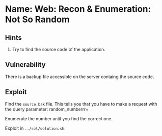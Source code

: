 # Name: Web: Recon & Enumeration: Not So Random

## Hints

1. Try to find the source code of the application.

## Vulnerability

There is a backup file accessible on the server containg the source code.

## Exploit

Find the `source.bak` file. This tells you that you have to make a request with the query parameter: random_numberrr=<some number>

Enumerate the number until you find the correct one.

Exploit in `../sol/solution.sh`.
